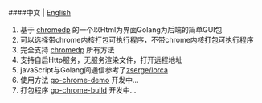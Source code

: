 ####中文 | [English](README_EN.md)

1. 基于 [chromedp](https://github.com/chromedp/chromedp) 的一个以Html为界面Golang为后端的简单GUI包
2. 可以选择带chrome内核打包可执行程序，不带chrome内核打包可执行程序
3. 完全支持 [chromedp](https://github.com/chromedp/chromedp) 所有方法
4. 支持自启Http服务，无服务渲染文件，打开远程地址
5. javaScript与Golang间通信参考了[zserge/lorca](https://github.com/zserge/lorca)
6. 使用方法 [go-chrome-demo](https://github.com/mygithub-hang/go-chrome-demo) 开发中...
7. 打包程序 [go-chrome-build](https://github.com/mygithub-hang/go-chrome-build) 开发中...
